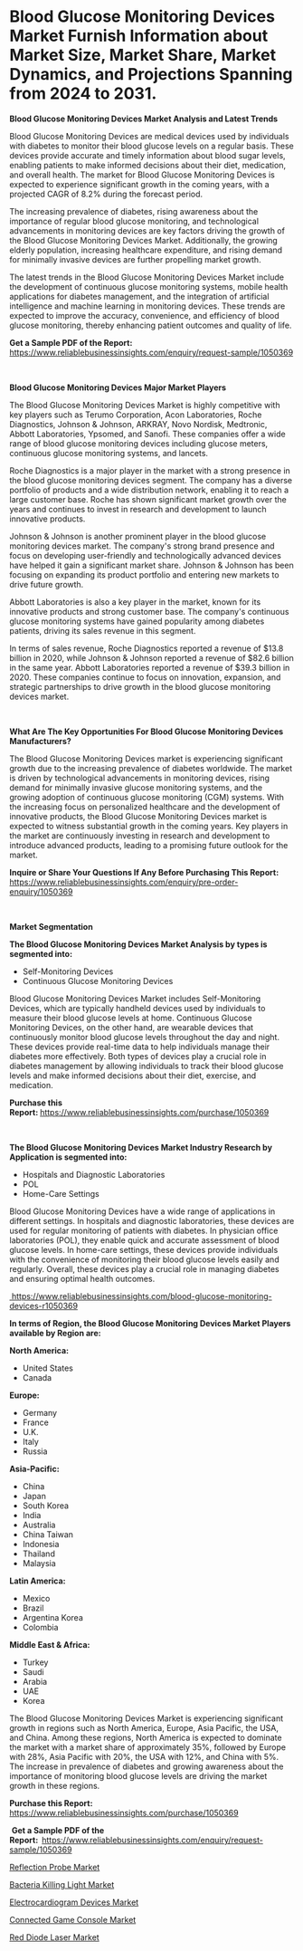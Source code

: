 <p><h1>Blood Glucose Monitoring Devices Market Furnish Information about Market Size, Market Share, Market Dynamics, and Projections Spanning from 2024 to 2031.</h1></p><p><strong>Blood Glucose Monitoring Devices Market Analysis and Latest Trends</strong></p>
<p><p>Blood Glucose Monitoring Devices are medical devices used by individuals with diabetes to monitor their blood glucose levels on a regular basis. These devices provide accurate and timely information about blood sugar levels, enabling patients to make informed decisions about their diet, medication, and overall health. The market for Blood Glucose Monitoring Devices is expected to experience significant growth in the coming years, with a projected CAGR of 8.2% during the forecast period.</p><p>The increasing prevalence of diabetes, rising awareness about the importance of regular blood glucose monitoring, and technological advancements in monitoring devices are key factors driving the growth of the Blood Glucose Monitoring Devices Market. Additionally, the growing elderly population, increasing healthcare expenditure, and rising demand for minimally invasive devices are further propelling market growth.</p><p>The latest trends in the Blood Glucose Monitoring Devices Market include the development of continuous glucose monitoring systems, mobile health applications for diabetes management, and the integration of artificial intelligence and machine learning in monitoring devices. These trends are expected to improve the accuracy, convenience, and efficiency of blood glucose monitoring, thereby enhancing patient outcomes and quality of life.</p></p>
<p><strong>Get a Sample PDF of the Report:&nbsp;</strong> <a href="https://www.reliablebusinessinsights.com/enquiry/request-sample/1050369">https://www.reliablebusinessinsights.com/enquiry/request-sample/1050369</a></p>
<p>&nbsp;</p>
<p><strong>Blood Glucose Monitoring Devices Major Market Players</strong></p>
<p><p>The Blood Glucose Monitoring Devices Market is highly competitive with key players such as Terumo Corporation, Acon Laboratories, Roche Diagnostics, Johnson & Johnson, ARKRAY, Novo Nordisk, Medtronic, Abbott Laboratories, Ypsomed, and Sanofi. These companies offer a wide range of blood glucose monitoring devices including glucose meters, continuous glucose monitoring systems, and lancets.</p><p>Roche Diagnostics is a major player in the market with a strong presence in the blood glucose monitoring devices segment. The company has a diverse portfolio of products and a wide distribution network, enabling it to reach a large customer base. Roche has shown significant market growth over the years and continues to invest in research and development to launch innovative products.</p><p>Johnson & Johnson is another prominent player in the blood glucose monitoring devices market. The company's strong brand presence and focus on developing user-friendly and technologically advanced devices have helped it gain a significant market share. Johnson & Johnson has been focusing on expanding its product portfolio and entering new markets to drive future growth.</p><p>Abbott Laboratories is also a key player in the market, known for its innovative products and strong customer base. The company's continuous glucose monitoring systems have gained popularity among diabetes patients, driving its sales revenue in this segment.</p><p>In terms of sales revenue, Roche Diagnostics reported a revenue of $13.8 billion in 2020, while Johnson & Johnson reported a revenue of $82.6 billion in the same year. Abbott Laboratories reported a revenue of $39.3 billion in 2020. These companies continue to focus on innovation, expansion, and strategic partnerships to drive growth in the blood glucose monitoring devices market.</p></p>
<p>&nbsp;</p>
<p><strong>What Are The Key Opportunities For Blood Glucose Monitoring Devices Manufacturers?</strong></p>
<p><p>The Blood Glucose Monitoring Devices market is experiencing significant growth due to the increasing prevalence of diabetes worldwide. The market is driven by technological advancements in monitoring devices, rising demand for minimally invasive glucose monitoring systems, and the growing adoption of continuous glucose monitoring (CGM) systems. With the increasing focus on personalized healthcare and the development of innovative products, the Blood Glucose Monitoring Devices market is expected to witness substantial growth in the coming years. Key players in the market are continuously investing in research and development to introduce advanced products, leading to a promising future outlook for the market.</p></p>
<p><strong>Inquire or Share Your Questions If Any Before Purchasing This Report:</strong> <a href="https://www.reliablebusinessinsights.com/enquiry/pre-order-enquiry/1050369">https://www.reliablebusinessinsights.com/enquiry/pre-order-enquiry/1050369</a></p>
<p>&nbsp;</p>
<p><strong>Market Segmentation</strong></p>
<p><strong>The Blood Glucose Monitoring Devices Market Analysis by types is segmented into:</strong></p>
<p><ul><li>Self-Monitoring Devices</li><li>Continuous Glucose Monitoring Devices</li></ul></p>
<p><p>Blood Glucose Monitoring Devices Market includes Self-Monitoring Devices, which are typically handheld devices used by individuals to measure their blood glucose levels at home. Continuous Glucose Monitoring Devices, on the other hand, are wearable devices that continuously monitor blood glucose levels throughout the day and night. These devices provide real-time data to help individuals manage their diabetes more effectively. Both types of devices play a crucial role in diabetes management by allowing individuals to track their blood glucose levels and make informed decisions about their diet, exercise, and medication.</p></p>
<p><strong>Purchase this Report:&nbsp;</strong><a href="https://www.reliablebusinessinsights.com/purchase/1050369">https://www.reliablebusinessinsights.com/purchase/1050369</a></p>
<p>&nbsp;</p>
<p><strong>The Blood Glucose Monitoring Devices Market Industry Research by Application is segmented into:</strong></p>
<p><ul><li>Hospitals and Diagnostic Laboratories</li><li>POL</li><li>Home-Care Settings</li></ul></p>
<p><p>Blood Glucose Monitoring Devices have a wide range of applications in different settings. In hospitals and diagnostic laboratories, these devices are used for regular monitoring of patients with diabetes. In physician office laboratories (POL), they enable quick and accurate assessment of blood glucose levels. In home-care settings, these devices provide individuals with the convenience of monitoring their blood glucose levels easily and regularly. Overall, these devices play a crucial role in managing diabetes and ensuring optimal health outcomes.</p></p>
<p><a href="https://www.reliablebusinessinsights.com/blood-glucose-monitoring-devices-r1050369">&nbsp;https://www.reliablebusinessinsights.com/blood-glucose-monitoring-devices-r1050369</a></p>
<p><strong>In terms of Region, the Blood Glucose Monitoring Devices Market Players available by Region are:</strong></p>
<p>
    <p> <strong> North America: </strong>
        <ul>
            <li>United States</li>
            <li>Canada</li>
        </ul>
        </p> 
    <p> <strong> Europe: </strong>
        <ul>
            <li>Germany</li>
            <li>France</li>
            <li>U.K.</li>
            <li>Italy</li>
            <li>Russia</li>
        </ul>
        </p> 
    <p> <strong> Asia-Pacific: </strong>
        <ul>
            <li>China</li>
            <li>Japan</li>
            <li>South Korea</li>
            <li>India</li>
            <li>Australia</li>
            <li>China Taiwan</li>
            <li>Indonesia</li>
            <li>Thailand</li>
            <li>Malaysia</li>
        </ul>
        </p> 
    <p> <strong> Latin America: </strong>
        <ul>
            <li>Mexico</li>
            <li>Brazil</li>
            <li>Argentina Korea</li>
            <li>Colombia</li>
        </ul>
        </p> 
    <p> <strong> Middle East & Africa: </strong>
        <ul>
            <li>Turkey</li>
            <li>Saudi</li>
            <li>Arabia</li>
            <li>UAE</li>
            <li>Korea</li>
        </ul>
    </p>
    </p>
<p><p>The Blood Glucose Monitoring Devices Market is experiencing significant growth in regions such as North America, Europe, Asia Pacific, the USA, and China. Among these regions, North America is expected to dominate the market with a market share of approximately 35%, followed by Europe with 28%, Asia Pacific with 20%, the USA with 12%, and China with 5%. The increase in prevalence of diabetes and growing awareness about the importance of monitoring blood glucose levels are driving the market growth in these regions.</p></p>
<p><strong>Purchase this Report: </strong><a href="https://www.reliablebusinessinsights.com/purchase/1050369">https://www.reliablebusinessinsights.com/purchase/1050369</a></p>
<p>&nbsp;<strong>Get a Sample PDF of the Report:&nbsp;&nbsp;</strong><a href="https://www.reliablebusinessinsights.com/enquiry/request-sample/1050369">https://www.reliablebusinessinsights.com/enquiry/request-sample/1050369</a></p>
<p><strong></strong></p>
<p><p><a href="https://medium.com/@chellamarie1961/future-trends-in-global-reflection-probe-market-market-insights-and-analysis-from-2024-to-2031-in-ff773b7e6b8f">Reflection Probe Market</a></p><p><a href="https://github.com/sydneyHaley871/Market-Research-Report-List-1/blob/main/bacteria-killing-light-market.md">Bacteria Killing Light Market</a></p><p><a href="https://github.com/seamusocallaghan/Market-Research-Report-List-1/blob/main/electrocardiogram-devices-market.md">Electrocardiogram Devices Market</a></p><p><a href="https://medium.com/@kaitlynkristyfj13/connected-game-console-market-analysis-report-global-insights-by-region-type-standalone-00e70ecd8edc">Connected Game Console Market</a></p><p><a href="https://medium.com/@bernadette.james576/red-diode-laser-market-forecast-global-market-trends-and-analysis-from-2024-to-2031-covered-in-158-62f37f607033">Red Diode Laser Market</a></p></p>